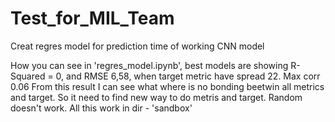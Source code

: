 # Test_for_MIL_Team
Creat regres model for prediction time of working CNN model


How you can see in 'regres_model.ipynb', best models are showing R-Squared = 0, and RMSE 6,58, when target metric have spread 22.
Max corr 0.06
From this result I can see what where is no bonding beetwin all metrics and target.
So it need to find new way to do metris and target. Random doesn't work.
All this work in dir - 'sandbox'
